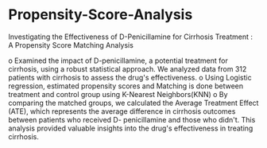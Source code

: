 # Propensity-Score-Analysis
Investigating the Effectiveness of D-Penicillamine for Cirrhosis Treatment : A Propensity Score Matching 
Analysis

o Examined the impact of D-penicillamine, a potential treatment for cirrhosis, using a robust statistical 
approach. We analyzed data from 312 patients with cirrhosis to assess the drug's effectiveness. 
o Using Logistic regression, estimated propensity scores and Matching is done between treatment 
and control group using K-Nearest Neighbors(KNN) 
o By comparing the matched groups, we calculated the Average Treatment Effect (ATE), which 
represents the average difference in cirrhosis outcomes between patients who received D- 
penicillamine and those who didn't. This analysis provided valuable insights into the drug's 
effectiveness in treating cirrhosis.
